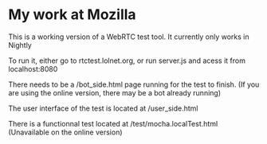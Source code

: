 My work at Mozilla
======

This is a working version of a WebRTC test tool. It currently only works in Nightly

To run it, either go to rtctest.lolnet.org, or run server.js and acess it from localhost:8080

There needs to be a /bot_side.html page running for the test to finish. (If you are using the online version, there may be a bot already running)

The user interface of the test is located at /user_side.html

There is a functionnal test located at /test/mocha.localTest.html (Unavailable on the online version)